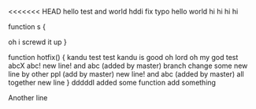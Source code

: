 <<<<<<< HEAD
hello test  and world
hddi fix typo
hello world
hi hi hi hi

function s
{


oh i screwd it up
}

function hotfix()
{
	kandu test test
	kandu is good
	oh lord
	oh my god
	test
	abcX
	abc!
	new line! and abc  (added by master) branch change
	some new line by other ppl
        (add by master)	new line! and abc  (added by master)  all together
	new line
}
dddddI added some function
add something

Another line
